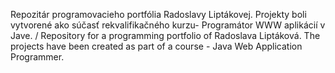 Repozitár programovacieho portfólia Radoslavy Liptákovej.
Projekty boli vytvorené ako súčasť rekvalifikačného kurzu- Programátor WWW aplikácií v Jave.
/
Repository for a programming portfolio of Radoslava Liptáková.
The projects have been created as part of a course - Java Web Application Programmer. 
